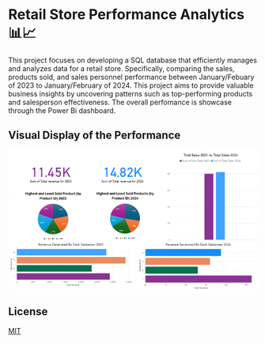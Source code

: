 # Retail Store Performance Analytics 📊📈

This project focuses on developing a SQL database that efficiently manages and analyzes data for a retail store. Specifically, comparing the sales, products sold, and sales personnel performance between January/Febuary of 2023 to January/February of 2024. This project aims to provide valuable business insights by uncovering patterns such as top-performing products and salesperson effectiveness. The overall perfomance is showcase through the Power Bi dashboard.

## Visual Display of the Performance

![alt-text](PowerBiImage.png)

## License

[MIT](https://choosealicense.com/licenses/mit/)



